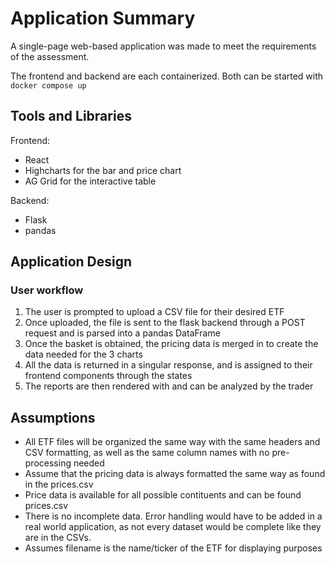 # Application Summary

A single-page web-based application was made to meet the requirements of the assessment.

The frontend and backend are each containerized. Both can be started with `docker compose up`

## Tools and Libraries

Frontend:
- React
- Highcharts for the bar and price chart
- AG Grid for the interactive table

Backend:
- Flask 
- pandas

## Application Design

### User workflow
1. The user is prompted to upload a CSV file for their desired ETF
2. Once uploaded, the file is sent to the flask backend through a POST request and is parsed into a pandas DataFrame
3. Once the basket is obtained, the pricing data is merged in to create the data needed for the 3 charts
4. All the data is returned in a singular response, and is assigned to their frontend components through the states
5. The reports are then rendered with and can be analyzed by the trader


## Assumptions
- All ETF files will be organized the same way with the same headers and CSV formatting, as well as the same column names with no pre-processing needed
- Assume that the pricing data is always formatted the same way as found in the prices.csv
- Price data is available for all possible contituents and can be found prices.csv
- There is no incomplete data. Error handling would have to be added in a real world application, as not every dataset would be complete like they are in the CSVs.
- Assumes filename is the name/ticker of the ETF for displaying purposes



